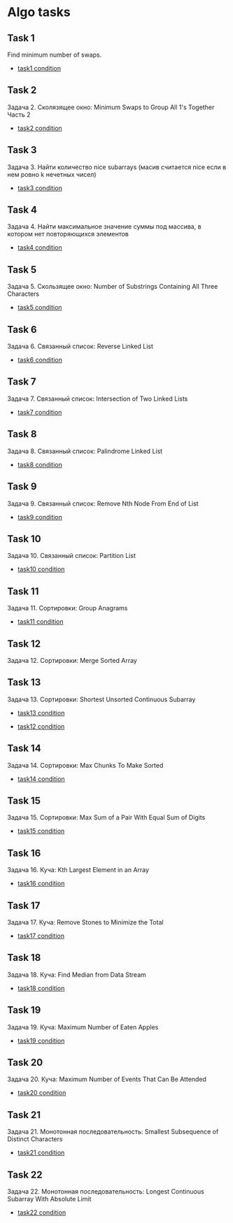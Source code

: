 # Algo tasks

## Task 1
Find minimum number of swaps.
- [task1 condition](https://leetcode.com/problems/minimum-swaps-to-group-all-1s-together/)
## Task 2
Задача 2. Сколязящее окно: Minimum Swaps to Group All 1's Together Часть 2
- [task2 condition](https://leetcode.com/problems/minimum-swaps-to-group-all-1s-together-ii/)
## Task 3
Задача 3. Найти количество nice subarrays (масив считается nice если в нем ровно k нечетных чисел)
- [task3 condition](https://leetcode.com/problems/count-number-of-nice-subarrays/)
## Task 4
Задача 4. Найти максимальное значение суммы под массива, в котором нет повторяющихся элементов
- [task4 condition](https://leetcode.com/problems/maximum-erasure-value/)
## Task 5
Задача 5. Скользящее окно: Number of Substrings Containing All Three Characters
- [task5 condition](https://leetcode.com/problems/number-of-substrings-containing-all-three-characters/)
## Task 6
Задача 6. Связанный список: Reverse Linked List
- [task6 condition](https://leetcode.com/problems/reverse-linked-list/description/)
## Task 7
Задача 7. Связанный список: Intersection of Two Linked Lists
- [task7 condition](https://leetcode.com/problems/intersection-of-two-linked-lists/)
## Task 8
Задача 8. Связанный список: Palindrome Linked List
- [task8 condition](https://leetcode.com/problems/palindrome-linked-list/)
## Task 9
Задача 9. Связанный список: Remove Nth Node From End of List
- [task9 condition](https://leetcode.com/problems/remove-nth-node-from-end-of-list/)
## Task 10
Задача 10. Связанный список: Partition List
- [task10 condition](https://leetcode.com/problems/partition-list/)
## Task 11
Задача 11. Сортировки: Group Anagrams
- [task11 condition](https://leetcode.com/problems/group-anagrams/)

## Task 12

Задача 12. Сортировки: Merge Sorted Array

## Task 13

Задача 13. Сортировки: Shortest Unsorted Continuous Subarray

- [task13 condition](https://leetcode.com/problems/shortest-unsorted-continuous-subarray/submissions/)

- [task12 condition](https://leetcode.com/problems/merge-sorted-array/)

## Task 14

Задача 14. Сортировки: Max Chunks To Make Sorted

- [task14 condition](https://leetcode.com/problems/max-chunks-to-make-sorted/)

## Task 15

Задача 15. Сортировки: Max Sum of a Pair With Equal Sum of Digits

- [task15 condition](https://leetcode.com/problems/max-sum-of-a-pair-with-equal-sum-of-digits/)

## Task 16

Задача 16. Куча: Kth Largest Element in an Array

- [task16 condition](https://leetcode.com/problems/kth-largest-element-in-an-array/submissions/)

## Task 17

Задача 17. Куча: Remove Stones to Minimize the Total

- [task17 condition](https://leetcode.com/problems/remove-stones-to-minimize-the-total/)

## Task 18

Задача 18. Куча: Find Median from Data Stream

- [task18 condition](https://leetcode.com/problems/find-median-from-data-stream/)

## Task 19

Задача 19. Куча: Maximum Number of Eaten Apples

- [task19 condition](https://leetcode.com/problems/maximum-number-of-eaten-apples/)

## Task 20

Задача 20. Куча: Maximum Number of Events That Can Be Attended

- [task20 condition](https://leetcode.com/problems/maximum-number-of-events-that-can-be-attended/)

## Task 21

Задача 21. Монотонная последовательность: Smallest Subsequence of Distinct Characters

- [task21 condition](https://leetcode.com/problems/smallest-subsequence-of-distinct-characters/submissions/1136906972/)

## Task 22

Задача 22. Монотонная последовательность: Longest Continuous Subarray With Absolute Limit

- [task22 condition](https://leetcode.com/problems/longest-continuous-subarray-with-absolute-diff-less-than-or-equal-to-limit/description/)